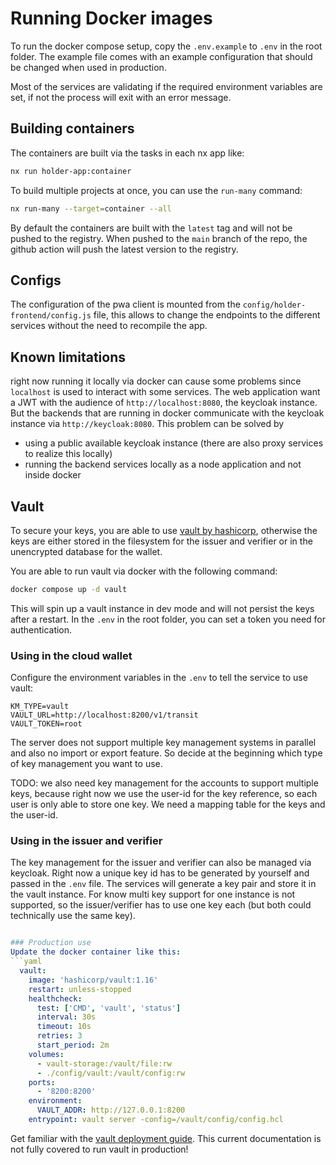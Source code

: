 # Running Docker images
To run the docker compose setup, copy the `.env.example` to `.env` in the root folder. The example file comes with an example configuration that should be changed when used in production.

Most of the services are validating if the required environment variables are set, if not the process will exit with an error message.

## Building containers
The containers are built via the tasks in each nx app like:
```bash
nx run holder-app:container
```	
To build multiple projects at once, you can use the `run-many` command:
```bash
nx run-many --target=container --all
```

By default the containers are built with the `latest` tag and will not be pushed to the registry. When pushed to the `main` branch of the repo, the github action will push the latest version to the registry.

## Configs
The configuration of the pwa client is mounted from the `config/holder-frontend/config.js` file, this allows to change the endpoints to the different services without the need to recompile the app.

## Known limitations
right now running it locally via docker can cause some problems since `localhost` is used to interact with some services. The web application want a JWT with the audience of `http://localhost:8080`, the keycloak instance. But the backends that are running in docker communicate with the keycloak instance via `http://keycloak:8080`. This problem can be solved by
- using a public available keycloak instance (there are also proxy services to realize this locally)
- running the backend services locally as a node application and not inside docker

## Vault
To secure your keys, you are able to use [vault by hashicorp](https://developer.hashicorp.com/vault), otherwise the keys are either stored in the filesystem for the issuer and verifier or in the unencrypted database for the wallet.

You are able to run vault via docker with the following command:
```bash
docker compose up -d vault
```
This will spin up a vault instance in dev mode and will not persist the keys after a restart. In the `.env` in the root folder, you can set a token you need for authentication.

### Using in the cloud wallet

Configure the environment variables in the `.env` to tell the service to use vault:
```env
KM_TYPE=vault
VAULT_URL=http://localhost:8200/v1/transit
VAULT_TOKEN=root
```
The server does not support multiple key management systems in parallel and also no import or export feature. So decide at the beginning which type of key management you want to use.

TODO: we also need key management for the accounts to support multiple keys, because right now we use the user-id for the key reference, so each user is only able to store one key. We need a mapping table for the keys and the user-id.

### Using in the issuer and verifier

The key management for the issuer and verifier can also be managed via keycloak. Right now a unique key id has to be generated by yourself and passed in the `.env` file. The services will generate a key pair and store it in the vault instance. For know multi key support for one instance is not supported, so the issuer/verifier has to use one key each (but both could technically use the same key).

```yml

### Production use
Update the docker container like this:
```yaml
  vault:
    image: 'hashicorp/vault:1.16'
    restart: unless-stopped
    healthcheck:
      test: ['CMD', 'vault', 'status']
      interval: 30s
      timeout: 10s
      retries: 3
      start_period: 2m
    volumes:
      - vault-storage:/vault/file:rw
      - ./config/vault:/vault/config:rw
    ports:
      - '8200:8200'
    environment:
      VAULT_ADDR: http://127.0.0.1:8200
    entrypoint: vault server -config=/vault/config/config.hcl
```
Get familiar with the [vault deployment guide](https://developer.hashicorp.com/vault/tutorials/getting-started/getting-started-deploy). This current documentation is not fully covered to run vault in production!
